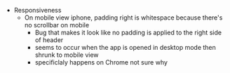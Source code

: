 - Responsiveness
    - On mobile view iphone, padding right is whitespace because there's no scrollbar on mobile
        - Bug that makes it look like no padding is applied to the right side of header
        - seems to occur when the app is opened in desktop mode then shrunk to mobile view
        - specificlaly happens on Chrome not sure why